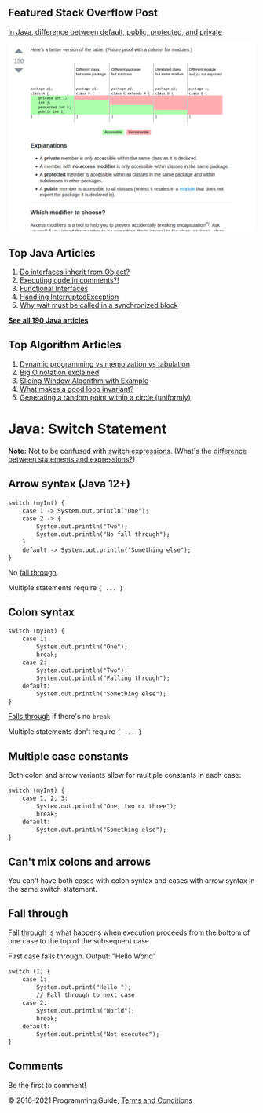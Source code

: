 <span class="underline"></span>

<span class="underline"></span>

Featured Stack Overflow Post
----------------------------

[In Java, difference between default, public, protected, and private](https://stackoverflow.com/a/33627846/276052)  
  
[<img src="../images/so-featured-33627846.png" alt="StackOverflow screenshot thumbnail" class="screenshot" />](https://stackoverflow.com/a/33627846/276052)

<span class="underline"></span>

Top Java Articles
-----------------

1.  [Do interfaces inherit from Object?](do-interfaces-inherit-from-object.html)
2.  [Executing code in comments?!](executing-code-in-comments.html)
3.  [Functional Interfaces](functional-interfaces.html)
4.  [Handling InterruptedException](handling-interrupted-exceptions.html)
5.  [Why wait must be called in a synchronized block](why-wait-must-be-in-synchronized.html)

[**See all 190 Java articles**](index.html)

Top Algorithm Articles
----------------------

1.  [Dynamic programming vs memoization vs tabulation](../dynamic-programming-vs-memoization-vs-tabulation.html)
2.  [Big O notation explained](../big-o-notation-explained.html)
3.  [Sliding Window Algorithm with Example](../sliding-window-example.html)
4.  [What makes a good loop invariant?](../what-makes-a-good-loop-invariant.html)
5.  [Generating a random point within a circle (uniformly)](../random-point-within-circle.html)

Java: Switch Statement
======================

**Note:** Not to be confused with [switch expressions](switch-expression.html). (What's the [difference between statements and expressions?](../statements-vs-expressions.html))

Arrow syntax (Java 12+)
-----------------------

    switch (myInt) {
        case 1 -> System.out.println("One");
        case 2 -> {
            System.out.println("Two");
            System.out.println("No fall through");
        }
        default -> System.out.println("Something else");
    }

No [fall through](switch-statement.html#fall-through).

Multiple statements require `{ ... }`

Colon syntax
------------

    switch (myInt) {
        case 1:
            System.out.println("One");
            break;
        case 2:
            System.out.println("Two");
            System.out.println("Falling through");
        default:
            System.out.println("Something else");
    }

[Falls through](switch-statement.html#fall-through) if there's no `break`.

Multiple statements don't require `{ ... }`

Multiple case constants
-----------------------

Both colon and arrow variants allow for multiple constants in each case:

    switch (myInt) {
        case 1, 2, 3:
            System.out.println("One, two or three");
            break;
        default:
            System.out.println("Something else");
    }

Can't mix colons and arrows
---------------------------

You can't have both cases with colon syntax and cases with arrow syntax in the same switch statement.

Fall through
------------

Fall through is what happens when execution proceeds from the bottom of one case to the top of the subsequent case.

First case falls through. Output: "Hello World"

    switch (1) {
        case 1:
            System.out.print("Hello ");
            // Fall through to next case
        case 2:
            System.out.println("World");
            break;
        default:
            System.out.println("Not executed");
    }

Comments
--------

Be the first to comment!

© 2016–2021 Programming.Guide, [Terms and Conditions](../terms-and-conditions.html)
